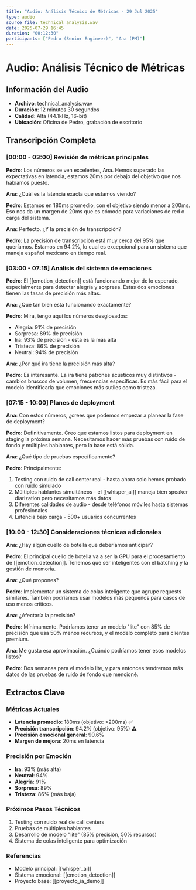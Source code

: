 ```yaml
---
title: "Audio: Análisis Técnico de Métricas - 29 Jul 2025"
type: audio
source_file: technical_analysis.wav
date: 2025-07-29 16:45
duration: "00:12:30"
participants: ["Pedro (Senior Engineer)", "Ana (PM)"]
---
```


# Audio: Análisis Técnico de Métricas

## Información del Audio
- **Archivo**: technical_analysis.wav
- **Duración**: 12 minutos 30 segundos
- **Calidad**: Alta (44.1kHz, 16-bit)
- **Ubicación**: Oficina de Pedro, grabación de escritorio

## Transcripción Completa

### [00:00 - 03:00] Revisión de métricas principales

**Pedro**: Los números se ven excelentes, Ana. Hemos superado las expectativas en latencia, estamos 20ms por debajo del objetivo que nos habíamos puesto.

**Ana**: ¿Cuál es la latencia exacta que estamos viendo?

**Pedro**: Estamos en 180ms promedio, con el objetivo siendo menor a 200ms. Eso nos da un margen de 20ms que es cómodo para variaciones de red o carga del sistema.

**Ana**: Perfecto. ¿Y la precisión de transcripción?

**Pedro**: La precisión de transcripción está muy cerca del 95% que queríamos. Estamos en 94.2%, lo cual es excepcional para un sistema que maneja español mexicano en tiempo real.

### [03:00 - 07:15] Análisis del sistema de emociones

**Pedro**: El [[emotion_detection]] está funcionando mejor de lo esperado, especialmente para detectar alegría y sorpresa. Estas dos emociones tienen las tasas de precisión más altas.

**Ana**: ¿Qué tan bien está funcionando exactamente?

**Pedro**: Mira, tengo aquí los números desglosados:
- Alegría: 91% de precisión
- Sorpresa: 89% de precisión  
- Ira: 93% de precisión - esta es la más alta
- Tristeza: 86% de precisión
- Neutral: 94% de precisión

**Ana**: ¿Por qué ira tiene la precisión más alta?

**Pedro**: Es interesante. La ira tiene patrones acústicos muy distintivos - cambios bruscos de volumen, frecuencias específicas. Es más fácil para el modelo identificarla que emociones más sutiles como tristeza.

### [07:15 - 10:00] Planes de deployment

**Ana**: Con estos números, ¿crees que podemos empezar a planear la fase de deployment?

**Pedro**: Definitivamente. Creo que estamos listos para deployment en staging la próxima semana. Necesitamos hacer más pruebas con ruido de fondo y múltiples hablantes, pero la base está sólida.

**Ana**: ¿Qué tipo de pruebas específicamente?

**Pedro**: Principalmente:
1. Testing con ruido de call center real - hasta ahora solo hemos probado con ruido simulado
2. Múltiples hablantes simultáneos - el [[whisper_ai]] maneja bien speaker diarization pero necesitamos más datos
3. Diferentes calidades de audio - desde teléfonos móviles hasta sistemas profesionales
4. Latencia bajo carga - 500+ usuarios concurrentes

### [10:00 - 12:30] Consideraciones técnicas adicionales

**Ana**: ¿Hay algún cuello de botella que deberíamos anticipar?

**Pedro**: El principal cuello de botella va a ser la GPU para el procesamiento de [[emotion_detection]]. Tenemos que ser inteligentes con el batching y la gestión de memoria.

**Ana**: ¿Qué propones?

**Pedro**: Implementar un sistema de colas inteligente que agrupe requests similares. También podríamos usar modelos más pequeños para casos de uso menos críticos.

**Ana**: ¿Afectaría la precisión?

**Pedro**: Mínimamente. Podríamos tener un modelo "lite" con 85% de precisión que usa 50% menos recursos, y el modelo completo para clientes premium.

**Ana**: Me gusta esa aproximación. ¿Cuándo podríamos tener esos modelos listos?

**Pedro**: Dos semanas para el modelo lite, y para entonces tendremos más datos de las pruebas de ruido de fondo que mencioné.

## Extractos Clave

### Métricas Actuales
- **Latencia promedio**: 180ms (objetivo: <200ms) ✅
- **Precisión transcripción**: 94.2% (objetivo: 95%) ⚠️
- **Precisión emocional general**: 90.6%
- **Margen de mejora**: 20ms en latencia

### Precisión por Emoción
- **Ira**: 93% (más alta)
- **Neutral**: 94%
- **Alegría**: 91%
- **Sorpresa**: 89%
- **Tristeza**: 86% (más baja)

### Próximos Pasos Técnicos
1. Testing con ruido real de call centers
2. Pruebas de múltiples hablantes
3. Desarrollo de modelo "lite" (85% precisión, 50% recursos)
4. Sistema de colas inteligente para optimización

### Referencias
- Modelo principal: [[whisper_ai]]
- Sistema emocional: [[emotion_detection]]
- Proyecto base: [[proyecto_ia_demo]] 